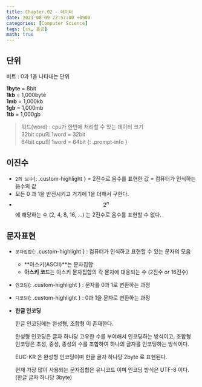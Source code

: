 ```yaml
---
title: Chapter.02 - 데이터
date: 2023-08-09 22:57:00 +0900
categories: [Computer Science]
tags: [cs, 혼공]
math: true
---
```


## **단위**

비트
: 0과 1을 나타내는 단위

**1byte** = 8bit  
**1kb** = 1,000byte  
**1mb** = 1,000kb  
**1gb** = 1,000mb  
**1tb** = 1,000gb

> 워드(word) : cpu가 한번에 처리할 수 있는 데이터 크기  
> 32bit cpu의 1word = 32bit  
> 64bit cpu의 1word = 64bit
{: .prompt-info }

## **이진수**

- `2의 보수`{: .custom-highlight } = 2진수로 음수를 표현한 값 = 컴퓨터가 인식하는 음수의 값
- 모든 0 과 1을 반전시키고 거기에 1을 더해서 구한다.
- $$2^n$$ 에 해당하는 수 (2, 4, 8, 16, …) 는 2진수로 음수를 표현할 수 없다.

## **문자표현**

- `문자집합`{: .custom-highlight } : 컴퓨터가 인식하고 표현할 수 있는 문자의 모음
  - **아스키(ASCII)**는 문자집합
  - **아스키 코드**는 아스키 문자집합의 각 문자에 대응되는 수 (2진수 or 16진수)
- `인코딩`{: .custom-highlight } : 문자를 0과 1로 변환하는 과정
- `디코딩`{: .custom-highlight } : 0과 1을 문자로 변환하는 과정
- **한글 인코딩**
    
    한글 인코딩에는 완성형, 조합형 이 존재한다.
    
    완성형 인코딩은 글자 하나당 고유한 수를 부여해서 인코딩하는 방식이고, 조합형 인코딩은 초성, 중성, 종성의 수를 조합하여 하나의 글자를 인코딩하는 방식이다.
    
    EUC-KR 은 완성형 인코딩이며 한글 글자 하나당 2byte 로 표현된다.
    
    현재 가장 많이 사용되는 문자집합은 유니코드 이며 인코딩 방식은 UTF-8 이다. (한글 글자 하나당 3byte)